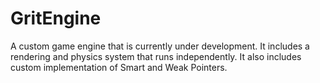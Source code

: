 # GritEngine
A custom game engine that is currently under development. It includes a rendering and physics system that runs independently. It also includes custom implementation of  Smart and Weak Pointers.
